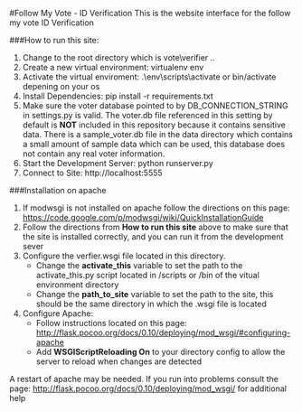 #Follow My Vote - ID Verification
This is the website interface for the follow my vote ID Verification

###How to run this site:
1. Change to the root directory which is vote\verifier ..
2. Create a new virtual environment: virtualenv env
3. Activate the virtual enviroment: .\env\scripts\activate or bin/activate depening on your os
4. Install Dependencies: pip install -r requirements.txt
5. Make sure the voter database pointed to by DB_CONNECTION_STRING in settings.py is valid.  The voter.db file referenced in this setting by default is **NOT** included in this repository because it contains sensitive data.  There is a sample_voter.db file in the data directory which contains a small amount of sample data which can be used, this database does not contain any real voter information.
6. Start the Development Server: python runserver.py
7. Connect to Site:  http://localhost:5555


###Installation on apache
1.  If modwsgi is not installed on apache follow the directions on this page: https://code.google.com/p/modwsgi/wiki/QuickInstallationGuide
2.  Follow the directions from **How to run this site** above to make sure that the site is installed correctly, and you can run it from the development sever
3.  Configure the verfier.wsgi file located in this directory.
    * Change the **activate_this** variable to set the path to the activate_this.py script located in /scripts or /bin of the vitual environment directory
    * Change the **path_to_site** variable to set the path to the site, this should be the same directory in which the .wsgi file is located
4.  Configure Apache:  
    * Follow instructions located on this page: http://flask.pocoo.org/docs/0.10/deploying/mod_wsgi/#configuring-apache
    * Add **WSGIScriptReloading On** to your directory config to allow the server to reload when changes are detected

A restart of apache may be needed.  If you run into problems consult the page: http://flask.pocoo.org/docs/0.10/deploying/mod_wsgi/ for additional help




